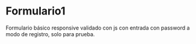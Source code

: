 # Formulario1
Formulario básico responsive validado con js con entrada con password a modo de registro, solo para prueba.


